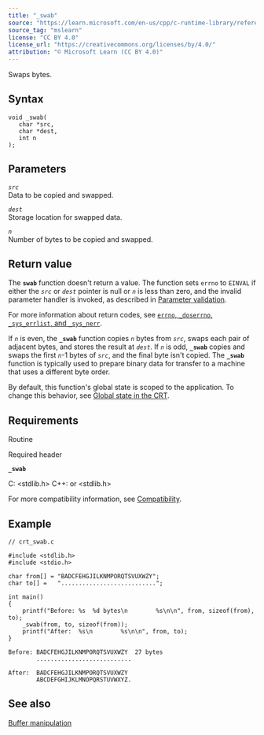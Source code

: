 ```yaml
---
title: "_swab"
source: "https://learn.microsoft.com/en-us/cpp/c-runtime-library/reference/swab?view=msvc-170"
source_tag: "mslearn"
license: "CC BY 4.0"
license_url: "https://creativecommons.org/licenses/by/4.0/"
attribution: "© Microsoft Learn (CC BY 4.0)"
---
```

Swaps bytes.

## Syntax

```
void _swab(
   char *src,
   char *dest,
   int n
);
```

## Parameters

_`src`_  
Data to be copied and swapped.

_`dest`_  
Storage location for swapped data.

_`n`_  
Number of bytes to be copied and swapped.

## Return value

The **`swab`** function doesn't return a value. The function sets `errno` to `EINVAL` if either the _`src`_ or _`dest`_ pointer is null or _`n`_ is less than zero, and the invalid parameter handler is invoked, as described in [Parameter validation](https://learn.microsoft.com/en-us/cpp/c-runtime-library/parameter-validation?view=msvc-170).

For more information about return codes, see [`errno`, `_doserrno`, `_sys_errlist`, and `_sys_nerr`](https://learn.microsoft.com/en-us/cpp/c-runtime-library/errno-doserrno-sys-errlist-and-sys-nerr?view=msvc-170).

If _`n`_ is even, the **`_swab`** function copies _`n`_ bytes from _`src`_, swaps each pair of adjacent bytes, and stores the result at _`dest`_. If _`n`_ is odd, **`_swab`** copies and swaps the first _`n`_\-1 bytes of _`src`_, and the final byte isn't copied. The **`_swab`** function is typically used to prepare binary data for transfer to a machine that uses a different byte order.

By default, this function's global state is scoped to the application. To change this behavior, see [Global state in the CRT](https://learn.microsoft.com/en-us/cpp/c-runtime-library/global-state?view=msvc-170).

## Requirements

Routine

Required header

**`_swab`**

C: <stdlib.h> C++: <cstdlib> or <stdlib.h>

For more compatibility information, see [Compatibility](https://learn.microsoft.com/en-us/cpp/c-runtime-library/compatibility?view=msvc-170).

## Example

```
// crt_swab.c

#include <stdlib.h>
#include <stdio.h>

char from[] = "BADCFEHGJILKNMPORQTSVUXWZY";
char to[] =   "...........................";

int main()
{
    printf("Before: %s  %d bytes\n        %s\n\n", from, sizeof(from), to);
    _swab(from, to, sizeof(from));
    printf("After:  %s\n        %s\n\n", from, to);
}
```

```
Before: BADCFEHGJILKNMPORQTSVUXWZY  27 bytes
        ...........................

After:  BADCFEHGJILKNMPORQTSVUXWZY
        ABCDEFGHIJKLMNOPQRSTUVWXYZ.
```

## See also

[Buffer manipulation](https://learn.microsoft.com/en-us/cpp/c-runtime-library/buffer-manipulation?view=msvc-170)